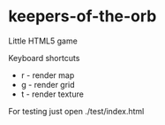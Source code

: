 # keepers-of-the-orb
Little HTML5 game

Keyboard shortcuts
* r - render map
* g - render grid
* t - render texture

For testing just open ./test/index.html